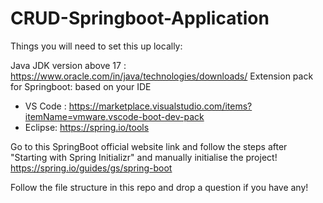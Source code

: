 # CRUD-Springboot-Application

Things you will need to set this up locally:

Java JDK version above 17 : https://www.oracle.com/in/java/technologies/downloads/
Extension pack for Springboot: based on your IDE
- VS Code : https://marketplace.visualstudio.com/items?itemName=vmware.vscode-boot-dev-pack
- Eclipse: https://spring.io/tools

Go to this SpringBoot official website link and follow the steps after "Starting with Spring Initializr" and manually initialise the project! 
https://spring.io/guides/gs/spring-boot

Follow the file structure in this repo and drop a question if you have any!
